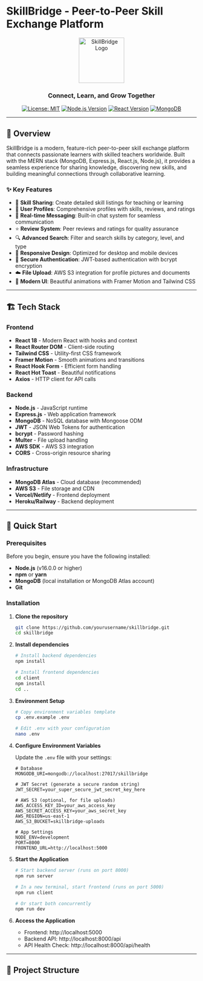 # SkillBridge - Peer-to-Peer Skill Exchange Platform

<div align="center">
  <img src="https://ui-avatars.com/api/?name=SkillBridge&background=6366f1&color=fff&size=120&rounded=true" alt="SkillBridge Logo" width="120" height="120">
  
  <h3>Connect, Learn, and Grow Together</h3>
  
  [![License: MIT](https://img.shields.io/badge/License-MIT-yellow.svg)](https://opensource.org/licenses/MIT)
  [![Node.js Version](https://img.shields.io/badge/node-%3E%3D16.0.0-brightgreen)](https://nodejs.org/)
  [![React Version](https://img.shields.io/badge/react-%5E18.0.0-blue)](https://reactjs.org/)
  [![MongoDB](https://img.shields.io/badge/MongoDB-%5E6.0-green)](https://mongodb.com/)
</div>

---

## 🌟 Overview

SkillBridge is a modern, feature-rich peer-to-peer skill exchange platform that connects passionate learners with skilled teachers worldwide. Built with the MERN stack (MongoDB, Express.js, React.js, Node.js), it provides a seamless experience for sharing knowledge, discovering new skills, and building meaningful connections through collaborative learning.

### ✨ Key Features

- 🎯 **Skill Sharing**: Create detailed skill listings for teaching or learning
- 👥 **User Profiles**: Comprehensive profiles with skills, reviews, and ratings
- 💬 **Real-time Messaging**: Built-in chat system for seamless communication
- ⭐ **Review System**: Peer reviews and ratings for quality assurance
- 🔍 **Advanced Search**: Filter and search skills by category, level, and type
- 📱 **Responsive Design**: Optimized for desktop and mobile devices
- 🔐 **Secure Authentication**: JWT-based authentication with bcrypt encryption
- ☁️ **File Upload**: AWS S3 integration for profile pictures and documents
- 🎨 **Modern UI**: Beautiful animations with Framer Motion and Tailwind CSS

---

## 🏗️ Tech Stack

### Frontend
- **React 18** - Modern React with hooks and context
- **React Router DOM** - Client-side routing
- **Tailwind CSS** - Utility-first CSS framework
- **Framer Motion** - Smooth animations and transitions
- **React Hook Form** - Efficient form handling
- **React Hot Toast** - Beautiful notifications
- **Axios** - HTTP client for API calls

### Backend
- **Node.js** - JavaScript runtime
- **Express.js** - Web application framework
- **MongoDB** - NoSQL database with Mongoose ODM
- **JWT** - JSON Web Tokens for authentication
- **bcrypt** - Password hashing
- **Multer** - File upload handling
- **AWS SDK** - AWS S3 integration
- **CORS** - Cross-origin resource sharing

### Infrastructure
- **MongoDB Atlas** - Cloud database (recommended)
- **AWS S3** - File storage and CDN
- **Vercel/Netlify** - Frontend deployment
- **Heroku/Railway** - Backend deployment

---

## 🚀 Quick Start

### Prerequisites

Before you begin, ensure you have the following installed:
- **Node.js** (v16.0.0 or higher)
- **npm** or **yarn**
- **MongoDB** (local installation or MongoDB Atlas account)
- **Git**

### Installation

1. **Clone the repository**
   ```bash
   git clone https://github.com/yourusername/skillbridge.git
   cd skillbridge
   ```

2. **Install dependencies**
   ```bash
   # Install backend dependencies
   npm install
   
   # Install frontend dependencies
   cd client
   npm install
   cd ..
   ```

3. **Environment Setup**
   ```bash
   # Copy environment variables template
   cp .env.example .env
   
   # Edit .env with your configuration
   nano .env
   ```

4. **Configure Environment Variables**
   
   Update the `.env` file with your settings:
   ```env
   # Database
   MONGODB_URI=mongodb://localhost:27017/skillbridge
   
   # JWT Secret (generate a secure random string)
   JWT_SECRET=your_super_secure_jwt_secret_key_here
   
   # AWS S3 (optional, for file uploads)
   AWS_ACCESS_KEY_ID=your_aws_access_key
   AWS_SECRET_ACCESS_KEY=your_aws_secret_key
   AWS_REGION=us-east-1
   AWS_S3_BUCKET=skillbridge-uploads
   
   # App Settings
   NODE_ENV=development
   PORT=8000
   FRONTEND_URL=http://localhost:5000
   ```

5. **Start the Application**
   ```bash
   # Start backend server (runs on port 8000)
   npm run server
   
   # In a new terminal, start frontend (runs on port 5000)
   npm run client
   
   # Or start both concurrently
   npm run dev
   ```

6. **Access the Application**
   - Frontend: http://localhost:5000
   - Backend API: http://localhost:8000/api
   - API Health Check: http://localhost:8000/api/health

---

## 📁 Project Structure

